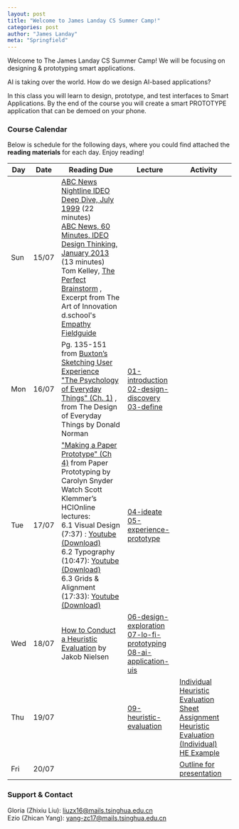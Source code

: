 ```yaml
---
layout: post
title: "Welcome to James Landay CS Summer Camp!"
categories: post
author: "James Landay"
meta: "Springfield"
---
```


Welcome to The James Landay CS Summer Camp! We will be focusing on designing & prototyping smart applications.

AI is taking over the world. How do we design AI-based applications?

In this class you will learn to design, prototype, and test interfaces to Smart Applications. By the end of the course you will create a smart PROTOTYPE application that can be demoed on your phone. 

### Course Calendar

Below is schedule for the following days, where you could find attached the **reading materials** for each day. Enjoy reading!

| Day    | Date     | Reading Due         | Lecture                  | Activity             |
| ------ | -------- | ------------------- | ------------------------ | -------------------- |
| Sun    | 15/07    | [ABC News Nightline IDEO Deep Dive, July 1999](http://hci.stanford.edu/courses/cs147/2017/au/videos/ABCNews-Nightline_IDEO_July1999.mp4) (22 minutes)  <br> [ABC News, 60 Minutes, IDEO Design Thinking, January 2013](http://hci.stanford.edu/courses/cs147/2017/au/videos/60Minutes_IDEO_January2013.mp4) (13 minutes)    <br> Tom Kelley, [The Perfect Brainstorm](https://github.com/china-teaching/viax-summer-2018/raw/master/resources/Sun/Kelley_TheArtOfInnovation_Chapter4ThePerfectBrainstorm.pdf) , Excerpt from The Art of Innovation  <br> d.school's  [Empathy Fieldguide](https://github.com/china-teaching/viax-summer-2018/raw/master/resources/Sun/FIELDGUIDE-Screen-DTBC-March-2015-V2.pdf)      |          |   |
| Mon    | 16/07    | Pg. 135-151 from  [Buxton’s Sketching User Experience](https://github.com/china-teaching/viax-summer-2018/raw/master/resources/Mon/Buxton_lowRes.pdf)   <br> ["The Psychology of Everyday Things" (Ch. 1)](https://github.com/china-teaching/viax-summer-2018/raw/master/resources/Mon/Norman-Ch1.PDF)  , from The Design of Everyday Things by Donald Norman           | [01-introduction](https://github.com/china-teaching/viax-summer-2018/raw/master/resources/Mon/01-introduction.pdf) <br>  [02-design-discovery](https://github.com/china-teaching/viax-summer-2018/raw/master/resources/Mon/02-design-discovery.pdf) <br> [03-define](https://github.com/china-teaching/viax-summer-2018/raw/master/resources/Mon/03-define.pdf)             |              |
| Tue    | 17/07    | ["Making a Paper Prototype" (Ch 4)](https://github.com/china-teaching/viax-summer-2018/raw/master/resources/Tue/Snyder-Ch4.PDF)  from Paper Prototyping by Carolyn Snyder  <br> Watch Scott Klemmer’s HCIOnline lectures:  <br>  6.1 Visual Design (7:37) : [Youtube](https://www.youtube.com/watch?v=TIg8ab4PqbU&index=1&list=PLNtQfKgd43l2kR11FzLF2cXd_fp3kj7jD) [(Download)](https://github.com/china-teaching/viax-summer-2018/raw/master/resources/Tue/Visual-Design.mp4)   <br>  6.2 Typography (10:47): [Youtube](https://www.youtube.com/watch?v=82gp_2vqLTc&list=PLNtQfKgd43l2kR11FzLF2cXd_fp3kj7jD&index=2) [(Download)](https://github.com/china-teaching/viax-summer-2018/raw/master/resources/Tue/Typography.mp4) <br>  6.3 Grids & Alignment (17:33): [Youtube](https://www.youtube.com/watch?v=iV9FVoCCT74&list=PLNtQfKgd43l2kR11FzLF2cXd_fp3kj7jD&index=3) [(Download)](https://github.com/china-teaching/viax-summer-2018/raw/master/resources/Tue/Grids-Alignment.mp4)     |    [04-ideate](https://github.com/china-teaching/viax-summer-2018/raw/master/resources/Tue/04-ideate.pdf) <br> [05-experience-prototype](https://github.com/china-teaching/viax-summer-2018/raw/master/resources/Tue/05-experience-prototype.pdf)    |          |
| Wed    | 18/07    | [How to Conduct a Heuristic Evaluation](http://www.useit.com/articles/how-to-conduct-a-heuristic-evaluation/)  by Jakob Nielsen       | [06-design-exploration](https://github.com/china-teaching/viax-summer-2018/raw/master/resources/Wed/06-design-exploration.pdf) <br> [07-lo-fi-prototyping](https://github.com/china-teaching/viax-summer-2018/raw/master/resources/Wed/07-lo-fi-prototyping.pdf)  <br> [08-ai-application-uis](https://github.com/china-teaching/viax-summer-2018/raw/master/resources/Wed/08-ai-application-uis.pdf)      |         |
| Thu    | 19/07    |     |    [09-heuristic-evaluation](https://github.com/china-teaching/viax-summer-2018/raw/master/resources/Thu/09-heuristic-evaluation.pdf)    |  [Individual Heuristic Evaluation Sheet](https://github.com/china-teaching/viax-summer-2018/raw/master/resources/Thu/Heuristic-Evaluation-Sheet.docx) <br> [Assignment Heuristic Evaluation (Individual)](https://github.com/china-teaching/viax-summer-2018/raw/master/resources/Thu/Assignment-Heuristic-Evaluation-Individual.docx)<br>[HE Example](https://github.com/china-teaching/viax-summer-2018/raw/master/resources/Thu/individual-HE-example.pdf)|
| Fri    | 20/07    |     |       |  [Outline for presentation](https://github.com/china-teaching/viax-summer-2018/raw/master/resources/Thu/outline-for-presentation.pptx)  |


### Support & Contact
Gloria (Zhixiu Liu): liuzx16@mails.tsinghua.edu.cn  
Ezio (Zhican Yang): yang-zc17@mails.tsinghua.edu.cn



